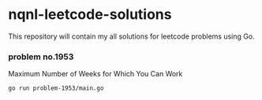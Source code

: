 # nqnl-leetcode-solutions
This repository will contain my all solutions for leetcode problems using Go.


### problem no.1953
Maximum Number of Weeks for Which You Can Work
```
go run problem-1953/main.go
```